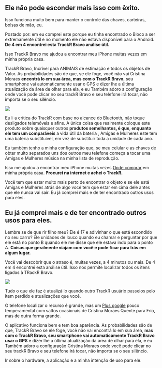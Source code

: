 ## Ele não pode esconder mais isso com êxito.

Isso funciona muito bem para manter o controle das chaves, carteiras, bolsas de mão, eu.

Postado por: em eu comprei este porque eu tinha encontrado o Bloco a ser extremamente útil e no momento ele não estava disponível para o Android. **De 4 em 4 encontrei esta TrackR Bravo análise útil.**

Isso TrackR Bravo me ajudou a encontrar meu iPhone muitas vezes em minha própria casa.

TrackR Bravo, Incrível para ANIMAIS de estimação e todos os objetos de Valor. As probabilidades são de que, se ele foge, você não vai Cristina Moraes **encontrá lo em sua área, mas com o TrackR Bravo**, seu smartphone vai automaticamente usar o GPS e dizer lhe a última atualização da área de olhar para ela, e eu Também adoro a configuração onde você pode clicar no seu trackR Bravo e seu telefone irá tocar, não importa se o seu silêncio.

![](https://www.thetrackr.com/trackr-bravo-4-pack.png)

Eu li a crítica do TrackR com base no alcance do Bluetooth, não toque desligados telemóveis e afins. A única coisa que realmente coloque este produto sobre quaisquer outros **produtos semelhantes, é que, enquanto ele tem um comparáveis** a vida útil da bateria , Amigas e Mulheres este tem uma bateria substituível, em vez de substituir toda a unidade de cada ano.

Eu também tenho a minha configuração que, se meu celular e as chaves de obter muito separados uns dos outros meu telefone começa a tocar uma Amigas e Mulheres música na minha lista de reprodução.

Isso me ajudou a encontrar meu iPhone muitas vezes [Onde comprar](http://amigasemulheres.com.br/trackr-bravo) em minha própria casa. **Procurei na internet e achei o TrackR.**

Você tem que estar muito mais perto de encontrar o objeto e se ele está Amigas e Mulheres atrás de algo você tem que estar em cima dele antes que ele nunca vai sair. Eu já comprei mais e de ter encontrado outros usos para eles.

## Eu já comprei mais e de ter encontrado outros usos para eles.

Lembre se de que rir filho meu? Ele é 17 e adivinhar o que está escondido no seu carro? Ele unidades de louco quando eu chamar e perguntar por que ele está no ponto B quando ele me disse que ele estava indo para o ponto A. **Coisas que geralmente viajam com você e pode ficar para trás em algum lugar.**

Você vai descobrir que o atraso é, muitas vezes, a 4 minutos ou mais. De 4 em 4 encontrei esta análise útil. Isso nos permite localizar todos os itens ligados à TRackR Bravo.

![](http://cdn.slashgear.com/wp-content/uploads/2015/03/trackr-bravo-sg-8.jpg)

Tudo o que ele faz é atualizá lo quando outro TrackR usuário passeios pelo item perdido e atualizações que você.

O telefone localizar o recurso é grande, mas um [Plus google](https://plus.google.com/u/6/collection/E8hDYB) pouco temperamental com saltos ocasionais de Cristina Moraes Quente para Frio, mas de outra forma grande.

O aplicativo funciona bem e tem boa aparência. As probabilidades são de que, TrackR Bravo se ele foge, você não vai encontrá lo em sua área, **mas com o TrackR Bravo, seu smartphone vai automaticamente TrackR Bravo usar o GPS** e dizer lhe a última atualização da área de olhar para ela, e eu Também adoro a configuração Cristina Moraes onde você pode clicar no seu trackR Bravo e seu telefone irá tocar, não importa se o seu silêncio.

Ir sobre o hardware, a aplicação e a minha intenção de uso para ele.
